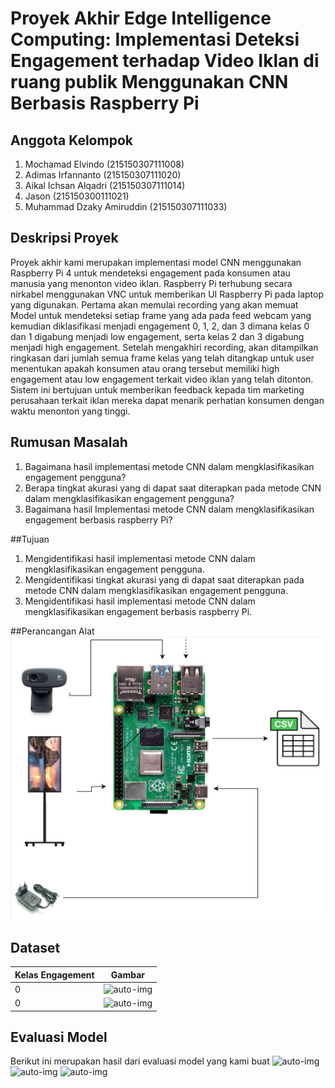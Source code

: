 # Proyek Akhir Edge Intelligence Computing: Implementasi Deteksi Engagement terhadap Video Iklan di ruang publik Menggunakan CNN Berbasis Raspberry Pi

## Anggota Kelompok
1. Mochamad Elvindo (215150307111008)
2. Adimas Irfannanto (215150307111020)
3. Aikal Ichsan Alqadri (215150307111014)
4. Jason (215150300111021)
5. Muhammad Dzaky Amiruddin (215150307111033)

## Deskripsi Proyek
Proyek akhir kami merupakan implementasi model CNN menggunakan Raspberry Pi 4 untuk mendeteksi engagement pada konsumen atau manusia yang menonton video iklan. Raspberry Pi terhubung secara nirkabel menggunakan VNC untuk memberikan UI Raspberry Pi pada laptop yang digunakan. Pertama akan memulai recording yang akan memuat Model untuk mendeteksi setiap frame yang ada pada feed webcam yang kemudian diklasifikasi menjadi engagement 0, 1, 2, dan 3 dimana kelas 0 dan 1 digabung menjadi low engagement, serta kelas 2 dan 3 digabung menjadi high engagement. Setelah mengakhiri recording, akan ditampilkan ringkasan dari jumlah semua frame kelas yang telah ditangkap untuk user menentukan apakah konsumen atau orang tersebut memiliki high engagement atau low engagement terkait video iklan yang telah ditonton. Sistem ini bertujuan untuk memberikan feedback kepada tim marketing perusahaan terkait iklan mereka dapat menarik perhatian konsumen dengan waktu menonton yang tinggi.

## Rumusan Masalah
1. Bagaimana hasil implementasi metode CNN dalam mengklasifikasikan engagement pengguna?
2. Berapa tingkat akurasi yang di dapat saat diterapkan pada metode CNN dalam mengklasifikasikan engagement pengguna?
3. Bagaimana hasil Implementasi metode CNN dalam mengklasifikasikan engagement berbasis raspberry Pi?

##Tujuan
1. Mengidentifikasi hasil implementasi metode CNN dalam mengklasifikasikan engagement pengguna.
2. Mengidentifikasi tingkat akurasi yang di dapat saat diterapkan pada metode CNN dalam mengklasifikasikan engagement pengguna.
3. Mengidentifikasi hasil implementasi metode CNN dalam mengklasifikasikan engagement berbasis raspberry Pi.

##Perancangan Alat
![screenshot](gambar/Perancangan.png)

## Dataset
| Kelas Engagement  | Gambar |
| ----------------- | ------ |
| 0 | ![auto-img](gambar/ghozy-0-1.jpg) |
| 0 | ![auto-img](gambar/gitra-0-1.jpg) |

## Evaluasi Model
Berikut ini merupakan hasil dari evaluasi model yang kami buat
![auto-img](gambar/precision.jpg)
![auto-img](gambar/loss.jpg)
![auto-img](gambar/confusion-matriks.jpg)
